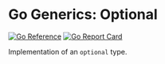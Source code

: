 Go Generics: Optional
=====================

[![Go Reference](https://pkg.go.dev/badge/github.com/GodsBoss/g/optional.svg)](https://pkg.go.dev/github.com/GodsBoss/g/optional) [![Go Report Card](https://goreportcard.com/badge/github.com/GodsBoss/g/optional)](https://goreportcard.com/report/github.com/GodsBoss/g/optional)

Implementation of an `optional` type.
